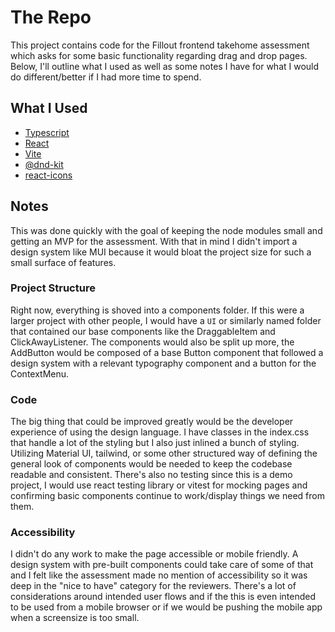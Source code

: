 # The Repo
This project contains code for the Fillout frontend takehome assessment which asks for some basic functionality regarding drag and drop pages. Below, I'll outline what I used as well as some notes I have for what I would do different/better if I had more time to spend.

## What I Used
- [Typescript](https://www.typescriptlang.org/)
- [React](https://react.dev/)
- [Vite](https://vite.dev/)
- [@dnd-kit](https://dndkit.com/)
- [react-icons](https://react-icons.github.io/react-icons/icons/md/)

## Notes
This was done quickly with the goal of keeping the node modules small and getting an MVP for the assessment. With that in mind I didn't import a design system like MUI because it would bloat the project size for such a small surface of features.

### Project Structure
Right now, everything is shoved into a components folder. If this were a larger project with other people, I would have a `UI` or similarly named folder that contained our base components like the DraggableItem and ClickAwayListener. The components would also be split up more, the AddButton would be composed of a base Button component that followed a design system with a relevant typography component and a button for the ContextMenu.

### Code
The big thing that could be improved greatly would be the developer experience of using the design language. I have classes in the index.css that handle a lot of the styling but I also just inlined a bunch of styling. Utilizing Material UI, tailwind, or some other structured way of defining the general look of components would be needed to keep the codebase readable and consistent. There's also no testing since this is a demo project, I would use react testing library or vitest for mocking pages and confirming basic components continue to work/display things we need from them.

### Accessibility
I didn't do any work to make the page accessible or mobile friendly. A design system with pre-built components could take care of some of that and I felt like the assessment made no mention of accessibility so it was deep in the "nice to have" category for the reviewers. There's a lot of considerations around intended user flows and if the this is even intended to be used from a mobile browser or if we would be pushing the mobile app when a screensize is too small.
